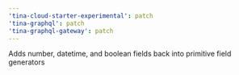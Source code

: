 ```yaml
---
'tina-cloud-starter-experimental': patch
'tina-graphql': patch
'tina-graphql-gateway': patch
---
```


Adds number, datetime, and boolean fields back into primitive field generators
